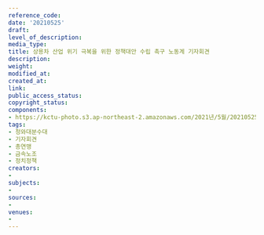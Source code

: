 ```yaml
---
reference_code: 
date: '20210525'
draft: 
level_of_description: 
media_type: 
title: 상용차 산업 위기 극복을 위한 정책대안 수립 촉구 노동계 기자회견
description: 
weight: 
modified_at: 
created_at: 
link: 
public_access_status: 
copyright_status: 
components:
- https://kctu-photo.s3.ap-northeast-2.amazonaws.com/2021년/5월/20210525-상용차+산업+위기+극복을+위한+정책대안+수립+촉구+노동계+기자회견_청와대분수대_기자회견_총연맹_금속노조_정치정책/_5D40004.jpg
tags:
- 청와대분수대
- 기자회견
- 총연맹
- 금속노조
- 정치정책
creators:
- 
subjects:
- 
sources:
- 
venues:
- 
---
```

